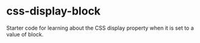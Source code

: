 # css-display-block
Starter code for learning about the CSS display property when it is set to a value of block.
